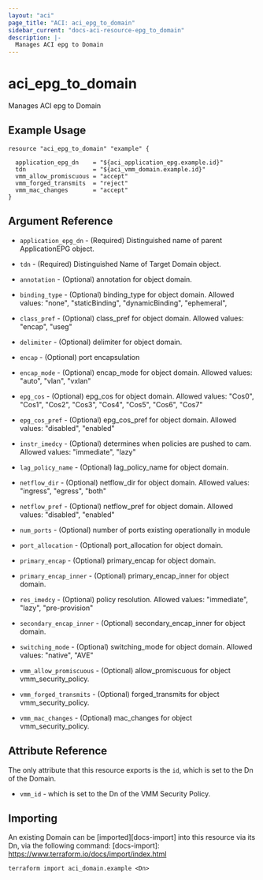 ```yaml
---
layout: "aci"
page_title: "ACI: aci_epg_to_domain"
sidebar_current: "docs-aci-resource-epg_to_domain"
description: |-
  Manages ACI epg to Domain
---
```


# aci_epg_to_domain #
Manages ACI epg to Domain

## Example Usage ##

```hcl
resource "aci_epg_to_domain" "example" {

  application_epg_dn    = "${aci_application_epg.example.id}"
  tdn                   = "${aci_vmm_domain.example.id}"
  vmm_allow_promiscuous = "accept"
  vmm_forged_transmits  = "reject"
  vmm_mac_changes       = "accept"
}

```
## Argument Reference ##
* `application_epg_dn` - (Required) Distinguished name of parent ApplicationEPG object.
* `tdn` - (Required) Distinguished Name of Target Domain object.
* `annotation` - (Optional) annotation for object domain.
* `binding_type` - (Optional) binding_type for object domain.
Allowed values: "none", "staticBinding", "dynamicBinding", "ephemeral",
* `class_pref` - (Optional) class_pref for object domain.
Allowed values: "encap", "useg"
* `delimiter` - (Optional) delimiter for object domain.
* `encap` - (Optional) port encapsulation
* `encap_mode` - (Optional) encap_mode for object domain.
Allowed values: "auto", "vlan", "vxlan"
* `epg_cos` - (Optional) epg_cos for object domain.
Allowed values: "Cos0", "Cos1", "Cos2", "Cos3", "Cos4", "Cos5", "Cos6", "Cos7"
* `epg_cos_pref` - (Optional) epg_cos_pref for object domain.
Allowed values: "disabled", "enabled"
* `instr_imedcy` - (Optional) determines when policies are pushed to cam.
Allowed values: "immediate", "lazy"
* `lag_policy_name` - (Optional) lag_policy_name for object domain.
* `netflow_dir` - (Optional) netflow_dir for object domain.
Allowed values: "ingress", "egress", "both"
* `netflow_pref` - (Optional) netflow_pref for object domain.
Allowed values: "disabled", "enabled"
* `num_ports` - (Optional) number of ports existing operationally in module
* `port_allocation` - (Optional) port_allocation for object domain.
* `primary_encap` - (Optional) primary_encap for object domain.
* `primary_encap_inner` - (Optional) primary_encap_inner for object domain.
* `res_imedcy` - (Optional) policy resolution.
Allowed values: "immediate", "lazy", "pre-provision"
* `secondary_encap_inner` - (Optional) secondary_encap_inner for object domain.
* `switching_mode` - (Optional) switching_mode for object domain.
Allowed values: "native", "AVE"


* `vmm_allow_promiscuous` - (Optional) allow_promiscuous for object vmm_security_policy.
* `vmm_forged_transmits` - (Optional) forged_transmits for object vmm_security_policy.
* `vmm_mac_changes` - (Optional) mac_changes for object vmm_security_policy.



## Attribute Reference

The only attribute that this resource exports is the `id`, which is set to the
Dn of the Domain.
* `vmm_id` - which is set to the Dn of the VMM Security Policy.

## Importing ##

An existing Domain can be [imported][docs-import] into this resource via its Dn, via the following command:
[docs-import]: https://www.terraform.io/docs/import/index.html


```
terraform import aci_domain.example <Dn>
```